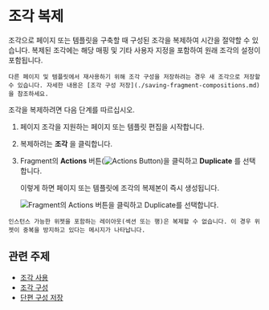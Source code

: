# 조각 복제

조각으로 페이지 또는 템플릿을 구축할 때 구성된 조각을 복제하여 시간을 절약할 수 있습니다. 복제된 조각에는 해당 매핑 및 기타 사용자 지정을 포함하여 원래 조각의 설정이 포함됩니다.

```{tip}
다른 페이지 및 템플릿에서 재사용하기 위해 조각 구성을 저장하려는 경우 새 조각으로 저장할 수 있습니다. 자세한 내용은 [조각 구성 저장](./saving-fragment-compositions.md)을 참조하세요.
```

조각을 복제하려면 다음 단계를 따르십시오.

1. 페이지 조각을 지원하는 페이지 또는 템플릿 편집을 시작합니다.

1. 복제하려는 **조각** 을 클릭합니다.

1. Fragment의 **Actions** 버튼(![Actions Button](../../../../images/icon-widget-options.png))을 클릭하고 **Duplicate** 를 선택합니다.

   이렇게 하면 페이지 또는 템플릿에 조각의 복제본이 즉시 생성됩니다.

   ![Fragment의 Actions 버튼을 클릭하고 Duplicate를 선택합니다.](./duplicating-fragments/images/01.png)

```{warning}
인스턴스 가능한 위젯을 포함하는 레이아웃(섹션 또는 행)은 복제할 수 없습니다. 이 경우 위젯이 중복을 방지하고 있다는 메시지가 나타납니다.
```

## 관련 주제

* [조각 사용](../using-fragments.md)
* [조각 구성](../using-fragments/configuring-fragments.md)
* [단편 구성 저장](../using-fragments/saving-fragment-compositions.md)
